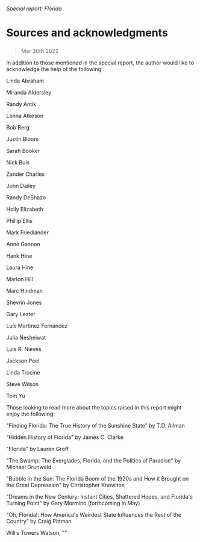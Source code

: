 ###### Special report: Florida
# Sources and acknowledgments 
#####  
> Mar 30th 2022 
In addition to those mentioned in the special report, the author would like to acknowledge the help of the following:

 Linda Abraham
 Miranda Aldersley
 Randy Antik
 Lonna Atkeson
 Bob Berg
 Justin Bloom
 Sarah Booker
 Nick Buis
 Zander Charles
 John Dailey
 Randy DeShazo
 Holly Elizabeth
 Phillip Ellis
 Mark Friedlander
 Anne Gannon
 Hank Hine
 Laura Hine
 Marlon Hill
 Marc Hindman
 Shevrin Jones
 Gary Lester
 Luís Martinez Fernández
 Julia Nesheiwat
 Luis R. Nieves
 Jackson Peel
 Linda Trocine
 Steve Wilson
 Tom Yu

Those looking to read more about the topics raised in this report might enjoy the following:
 "Finding Florida: The True History of the Sunshine State" by T.D. Allman
 "Hidden History of Florida" by James C. Clarke
 "Florida" by Lauren Groff
 "The Swamp: The Everglades, Florida, and the Politics of Paradise" by Michael Grunwald
 "Bubble in the Sun: The Florida Boom of the 1920s and How it Brought on the Great Depression" by Christopher Knowlton
 "Dreams in the New Century: Instant Cities, Shattered Hopes, and Florida's Turning Point" by Gary Mormino (forthcoming in May)
 "Oh, Florida!: How America's Weirdest State Influences the Rest of the Country" by Craig Pittman
 Willis Towers Watson, ""
